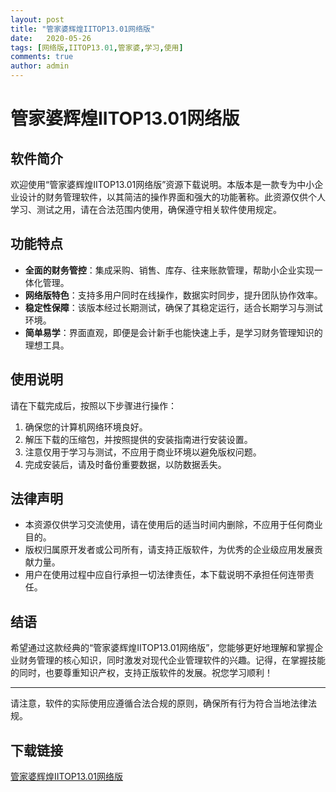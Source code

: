 ```yaml
---
layout: post
title: "管家婆辉煌IITOP13.01网络版"
date:   2020-05-26
tags: [网络版,IITOP13.01,管家婆,学习,使用]
comments: true
author: admin
---
```

# 管家婆辉煌IITOP13.01网络版

## 软件简介
欢迎使用“管家婆辉煌IITOP13.01网络版”资源下载说明。本版本是一款专为中小企业设计的财务管理软件，以其简洁的操作界面和强大的功能著称。此资源仅供个人学习、测试之用，请在合法范围内使用，确保遵守相关软件使用规定。

## 功能特点
- **全面的财务管控**：集成采购、销售、库存、往来账款管理，帮助小企业实现一体化管理。
- **网络版特色**：支持多用户同时在线操作，数据实时同步，提升团队协作效率。
- **稳定性保障**：该版本经过长期测试，确保了其稳定运行，适合长期学习与测试环境。
- **简单易学**：界面直观，即便是会计新手也能快速上手，是学习财务管理知识的理想工具。

## 使用说明
请在下载完成后，按照以下步骤进行操作：
1. 确保您的计算机网络环境良好。
2. 解压下载的压缩包，并按照提供的安装指南进行安装设置。
3. 注意仅用于学习与测试，不应用于商业环境以避免版权问题。
4. 完成安装后，请及时备份重要数据，以防数据丢失。

## 法律声明
- 本资源仅供学习交流使用，请在使用后的适当时间内删除，不应用于任何商业目的。
- 版权归属原开发者或公司所有，请支持正版软件，为优秀的企业级应用发展贡献力量。
- 用户在使用过程中应自行承担一切法律责任，本下载说明不承担任何连带责任。

## 结语
希望通过这款经典的“管家婆辉煌IITOP13.01网络版”，您能够更好地理解和掌握企业财务管理的核心知识，同时激发对现代企业管理软件的兴趣。记得，在掌握技能的同时，也要尊重知识产权，支持正版软件的发展。祝您学习顺利！

---

请注意，软件的实际使用应遵循合法合规的原则，确保所有行为符合当地法律法规。

## 下载链接

[管家婆辉煌IITOP13.01网络版](https://pan.quark.cn/s/97a19ad0ca3d)